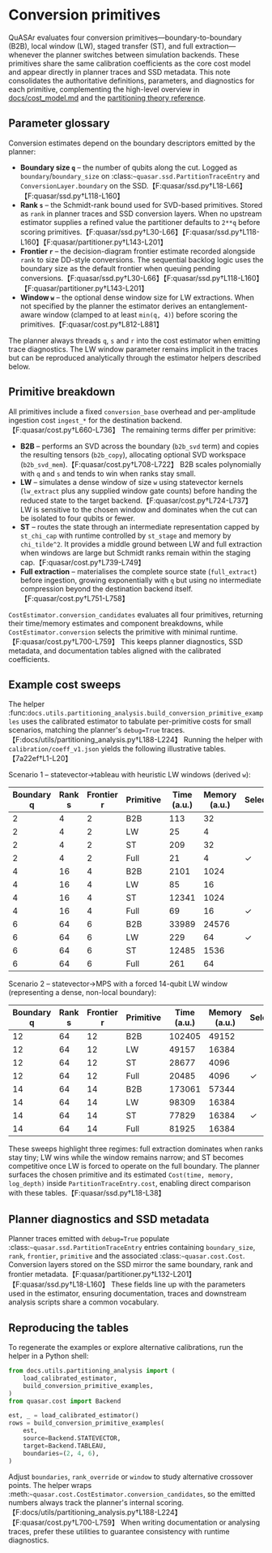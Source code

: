 # Conversion primitives

QuASAr evaluates four conversion primitives—boundary-to-boundary (B2B), local window (LW), staged transfer (ST), and full extraction—whenever the planner switches between simulation backends. These primitives share the same calibration coefficients as the core cost model and appear directly in planner traces and SSD metadata. This note consolidates the authoritative definitions, parameters, and diagnostics for each primitive, complementing the high-level overview in [docs/cost_model.md](cost_model.md) and the [partitioning theory reference](partitioning_theory.md).

## Parameter glossary

Conversion estimates depend on the boundary descriptors emitted by the planner:

- **Boundary size ``q``** – the number of qubits along the cut. Logged as ``boundary``/``boundary_size`` on :class:`~quasar.ssd.PartitionTraceEntry` and ``ConversionLayer.boundary`` on the SSD.【F:quasar/ssd.py†L18-L66】【F:quasar/ssd.py†L118-L160】
- **Rank ``s``** – the Schmidt-rank bound used for SVD-based primitives. Stored as ``rank`` in planner traces and SSD conversion layers. When no upstream estimator supplies a refined value the partitioner defaults to ``2**q`` before scoring primitives.【F:quasar/ssd.py†L30-L66】【F:quasar/ssd.py†L118-L160】【F:quasar/partitioner.py†L143-L201】
- **Frontier ``r``** – the decision-diagram frontier estimate recorded alongside ``rank`` to size DD-style conversions. The sequential backlog logic uses the boundary size as the default frontier when queuing pending conversions.【F:quasar/ssd.py†L30-L66】【F:quasar/ssd.py†L118-L160】【F:quasar/partitioner.py†L143-L201】
- **Window ``w``** – the optional dense window size for LW extractions. When not specified by the planner the estimator derives an entanglement-aware window (clamped to at least ``min(q, 4)``) before scoring the primitives.【F:quasar/cost.py†L812-L881】

The planner always threads ``q``, ``s`` and ``r`` into the cost estimator when emitting trace diagnostics. The LW window parameter remains implicit in the traces but can be reproduced analytically through the estimator helpers described below.

## Primitive breakdown

All primitives include a fixed ``conversion_base`` overhead and per-amplitude ingestion cost ``ingest_*`` for the destination backend.【F:quasar/cost.py†L660-L736】 The remaining terms differ per primitive:

- **B2B** – performs an SVD across the boundary (``b2b_svd`` term) and copies the resulting tensors (``b2b_copy``), allocating optional SVD workspace (``b2b_svd_mem``).【F:quasar/cost.py†L708-L722】 B2B scales polynomially with ``q`` and ``s`` and tends to win when ranks stay small.
- **LW** – simulates a dense window of size ``w`` using statevector kernels (``lw_extract`` plus any supplied window gate counts) before handing the reduced state to the target backend.【F:quasar/cost.py†L724-L737】 LW is sensitive to the chosen window and dominates when the cut can be isolated to four qubits or fewer.
- **ST** – routes the state through an intermediate representation capped by ``st_chi_cap`` with runtime controlled by ``st_stage`` and memory by ``chi_tilde^2``. It provides a middle ground between LW and full extraction when windows are large but Schmidt ranks remain within the staging cap.【F:quasar/cost.py†L739-L749】
- **Full extraction** – materialises the complete source state (``full_extract``) before ingestion, growing exponentially with ``q`` but using no intermediate compression beyond the destination backend itself.【F:quasar/cost.py†L751-L758】

`CostEstimator.conversion_candidates` evaluates all four primitives, returning their time/memory estimates and component breakdowns, while `CostEstimator.conversion` selects the primitive with minimal runtime.【F:quasar/cost.py†L700-L759】 This keeps planner diagnostics, SSD metadata, and documentation tables aligned with the calibrated coefficients.

## Example cost sweeps

The helper :func:`docs.utils.partitioning_analysis.build_conversion_primitive_examples` uses the calibrated estimator to tabulate per-primitive costs for small scenarios, matching the planner's ``debug=True`` traces.【F:docs/utils/partitioning_analysis.py†L188-L224】 Running the helper with ``calibration/coeff_v1.json`` yields the following illustrative tables.【7a22ef†L1-L20】

Scenario 1 – statevector→tableau with heuristic LW windows (derived ``w``):

| Boundary q | Rank s | Frontier r | Primitive | Time (a.u.) | Memory (a.u.) | Selected? |
|---|---|---|---|---|---|---|
| 2 | 4 | 2 | B2B | 113 | 32 | |
| 2 | 4 | 2 | LW | 25 | 4 | |
| 2 | 4 | 2 | ST | 209 | 32 | |
| 2 | 4 | 2 | Full | 21 | 4 | ✓|
| 4 | 16 | 4 | B2B | 2101 | 1024 | |
| 4 | 16 | 4 | LW | 85 | 16 | |
| 4 | 16 | 4 | ST | 12341 | 1024 | |
| 4 | 16 | 4 | Full | 69 | 16 | ✓|
| 6 | 64 | 6 | B2B | 33989 | 24576 | |
| 6 | 64 | 6 | LW | 229 | 64 | ✓|
| 6 | 64 | 6 | ST | 12485 | 1536 | |
| 6 | 64 | 6 | Full | 261 | 64 | |

Scenario 2 – statevector→MPS with a forced 14-qubit LW window (representing a dense, non-local boundary):

| Boundary q | Rank s | Frontier r | Primitive | Time (a.u.) | Memory (a.u.) | Selected? |
|---|---|---|---|---|---|---|
| 12 | 64 | 12 | B2B | 102405 | 49152 | |
| 12 | 64 | 12 | LW | 49157 | 16384 | |
| 12 | 64 | 12 | ST | 28677 | 4096 | |
| 12 | 64 | 12 | Full | 20485 | 4096 | ✓|
| 14 | 64 | 14 | B2B | 173061 | 57344 | |
| 14 | 64 | 14 | LW | 98309 | 16384 | |
| 14 | 64 | 14 | ST | 77829 | 16384 | ✓|
| 14 | 64 | 14 | Full | 81925 | 16384 | |

These sweeps highlight three regimes: full extraction dominates when ranks stay tiny; LW wins while the window remains narrow; and ST becomes competitive once LW is forced to operate on the full boundary. The planner surfaces the chosen primitive and its estimated `Cost(time, memory, log_depth)` inside `PartitionTraceEntry.cost`, enabling direct comparison with these tables.【F:quasar/ssd.py†L18-L38】

## Planner diagnostics and SSD metadata

Planner traces emitted with ``debug=True`` populate :class:`~quasar.ssd.PartitionTraceEntry` entries containing ``boundary_size``, ``rank``, ``frontier``, ``primitive`` and the associated :class:`~quasar.cost.Cost`. Conversion layers stored on the SSD mirror the same boundary, rank and frontier metadata.【F:quasar/partitioner.py†L132-L201】【F:quasar/ssd.py†L18-L160】 These fields line up with the parameters used in the estimator, ensuring documentation, traces and downstream analysis scripts share a common vocabulary.

## Reproducing the tables

To regenerate the examples or explore alternative calibrations, run the helper in a Python shell:

```python
from docs.utils.partitioning_analysis import (
    load_calibrated_estimator,
    build_conversion_primitive_examples,
)
from quasar.cost import Backend

est, _ = load_calibrated_estimator()
rows = build_conversion_primitive_examples(
    est,
    source=Backend.STATEVECTOR,
    target=Backend.TABLEAU,
    boundaries=(2, 4, 6),
)
```

Adjust ``boundaries``, ``rank_override`` or ``window`` to study alternative crossover points. The helper wraps :meth:`~quasar.cost.CostEstimator.conversion_candidates`, so the emitted numbers always track the planner's internal scoring.【F:docs/utils/partitioning_analysis.py†L188-L224】【F:quasar/cost.py†L700-L759】 When writing documentation or analysing traces, prefer these utilities to guarantee consistency with runtime diagnostics.
